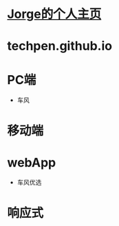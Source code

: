 # <a href='https://techpen.github.io' target='_black'>Jorge的个人主页</a>
# techpen.github.io

# PC端
* 车风

# 移动端


# webApp
* 车风优选

# 响应式

